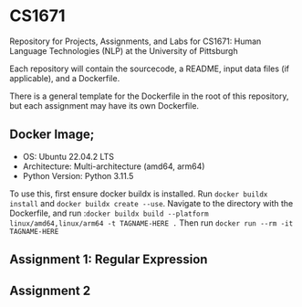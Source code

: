 # CS1671
Repository for Projects, Assignments, and Labs for CS1671: Human Language Technologies (NLP) at the University of Pittsburgh

Each repository will contain the sourcecode, a README, input data files (if applicable), and a Dockerfile.

There is a general template for the Dockerfile in the root of this repository, but each assignment may have its own Dockerfile.

## Docker Image;
- OS: Ubuntu 22.04.2 LTS
- Architecture: Multi-architecture (amd64, arm64)
- Python Version: Python 3.11.5

To use this, first ensure docker buildx is installed. Run `docker buildx install` and `docker buildx create --use`.
Navigate to the directory with the Dockerfile, and run :`docker buildx build --platform linux/amd64,linux/arm64 -t TAGNAME-HERE .`
Then run `docker run --rm -it TAGNAME-HERE`

## Assignment 1: Regular Expression


## Assignment 2

